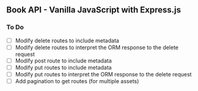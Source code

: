 ## Book API - Vanilla JavaScript with Express.js

### To Do
- [ ] Modify delete routes to include metadata
- [ ] Modify delete routes to interpret the ORM response to the delete request
- [ ] Modify post route to include metadata
- [ ] Modify put routes to include metadata
- [ ] Modify put routes to interpret the ORM response to the delete request
- [ ] Add pagination to get routes (for multiple assets)